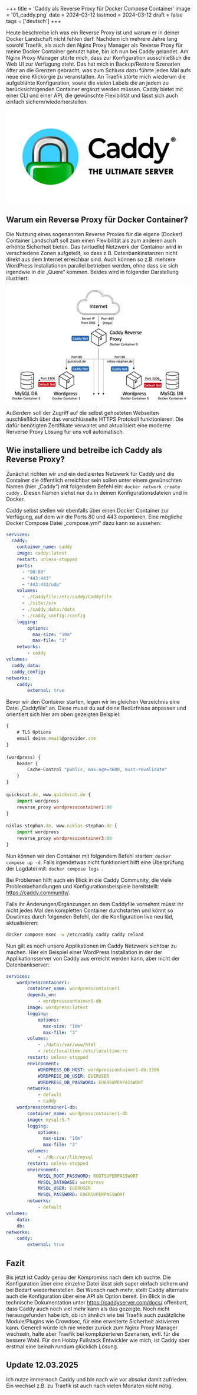 +++
title = 'Caddy als Reverse Proxy für Docker Compose Container'
image = '01_caddy.png'
date = 2024-03-12
lastmod = 2024-03-12
draft = false
tags = ['deutsch']
+++

Heute beschreibe ich was ein Reverse Proxy ist und warum er in deiner Docker Landschaft nicht fehlen darf.
Nachdem ich mehrere Jahre lang sowohl Traefik, 
als auch den Nginx Proxy Manager als Reverse Proxy für meine Docker Container 
genutzt habe, bin ich nun bei Caddy gelandet. Am Nginx Proxy Manager störte mich, 
dass zur Konfiguration ausschließlich die Web UI zur Verfügung steht. 
Das hat mich in Backup/Restore Szenarien öfter an die Grenzen gebracht, 
was zum Schluss dazu führte jedes Mal aufs neue eine Klickorgie zu veranstalten. 
An Traefik störte mich wiederum die aufgeblähte Konfiguration, 
sowie die vielen Labels die an jedem zu berücksichtigenden Container ergänzt 
werden müssen. Caddy bietet mit einer CLI und einer API, 
die gewünschte Flexibilität und lässt sich auch einfach sichern/wiederherstellen.

![Logo](02_caddy-open-graph.jpg)

## Warum ein Reverse Proxy für Docker Container?

Die Nutzung eines sogenannten Reverse Proxies für die eigene (Docker) Container 
Landschaft soll zum einen Flexibilität als zum anderen auch erhöhte 
Sicherheit bieten. Das (virtuelle) Netzwerk der Container wird in verschiedene 
Zonen aufgeteilt, so dass z.B. Datenbankinstanzen nicht direkt aus dem Internet 
erreichbar sind. Auch können so z.B. mehrere WordPress Installationen parallel betrieben werden, 
ohne dass sie sich irgendwie in die „Quere“ kommen. Beides wird in folgender Darstellung illustriert:

![Schema](01_caddy.png)

Außerdem soll der Zugriff auf die selbst gehosteten Webseiten auschließlich über das verschlüsselte 
HTTPS Protokoll funktionieren. Die dafür benötigten Zertifikate verwaltet und aktualisiert eine moderne Rerverse 
Proxy Lösung für uns voll automatisch. 

## Wie installiere und betreibe ich Caddy als Reverse Proxy?

Zunächst richten wir und ein dediziertes Netzwerk für Caddy und die Container die öffentlich erreichbar 
sein sollen unter einem gewünschten Namen (hier „Caddy“) mit folgendem Befehl ein: ```docker network create caddy``` . 
Diesen Namen siehst nur du in deinen Konfigurationsdateien und in Docker.

Caddy selbst stellen wir ebenfalls über einen Docker Container zur Verfügung, auf dem wir die Ports 80 und 443 exponieren. 
Eine mögliche Docker Compose Datei „compose.yml“ dazu kann so aussehen:

```yaml
services:
  caddy:
    container_name: caddy
    image: caddy:latest
    restart: unless-stopped
    ports:
      - "80:80"
      - "443:443"
      - "443:443/udp"
    volumes:
      - ./Caddyfile:/etc/caddy/Caddyfile
      - ./site:/srv
      - ./caddy_data:/data
      - ./caddy_config:/config
    logging:
        options:
          max-size: "10m"
          max-file: "3"
    networks:
        - caddy
volumes:
  caddy_data:
  caddy_config:
networks:
    caddy:
        external: true
```

Bevor wir den Container starten, legen wir im gleichen Verzeichnis eine Datei „Caddyfile“ an. 
Diese musst du auf deine Bedürfnisse anpassen und orientiert sich hier am oben gezeigten Beispiel:

```js
{
    # TLS Options
    email deine.email@provider.com
}

(wordpress) {
    header {
        Cache-Control "public, max-age=3600, must-revalidate"
    }
}

quickscot.de, www.quickscot.de {
    import wordpress
    reverse_proxy wordpresscontainer1:80
}

niklas-stephan.de, www.niklas-stephan.de {
    import wordpress
    reverse_proxy wordpresscontainer3:80
}
```

Nun können wir den Container mit folgendem Befehl starten: ``` docker compose up -d ```.
Falls irgendetwas nicht funktioniert hilft eine Überprüfung der Logdatei mit: ```docker compose logs ```.

Bei Problemen hilft auch ein Blick in die Caddy Community, die viele Problembehandlungen und Konfigurationsbeispiele 
bereitstellt: https://caddy.community/.

Falls ihr Änderungen/Ergänzungen an dem Caddyfile vornehmt müsst ihr nicht jedes Mal den kompletten Container 
durchstarten und könnt so Dowtimes durch folgenden Befehl, der die Konfiguration live neu läd, aktualisieren:

```bash
docker compose exec -w /etc/caddy caddy caddy reload
```

Nun gilt es noch unsere Applikationen im Caddy Netzwerk sichtbar zu machen. 
Hier ein Beispiel einer WordPress Installation in der der Applikationsserver von Caddy aus erreicht werden kann, 
aber nicht der Datenbankserver:

```yaml
services:
    wordpresscontainer1:
        container_name: wordpresscontainer1
        depends_on:
            - wordpresscontainer1-db
        image: wordpress:latest
        logging:
            options:
              max-size: "10m"
              max-file: "3"
        volumes:
            - ./data:/var/www/html
            - /etc/localtime:/etc/localtime:ro
        restart: unless-stopped
        environment:
            WORDPRESS_DB_HOST: wordpresscontainer1-db:3306
            WORDPRESS_DB_USER: EUERUSER
            WORDPRESS_DB_PASSWORD: EUERSUPERPASSWORT  
        networks:
            - default
            - caddy
    wordpresscontainer1-db:
        container_name: wordpresscontainer1-db
        image: mysql:5.7
        logging:
            options:
              max-size: "10m"
              max-file: "3"
        volumes:
            - ./db:/var/lib/mysql
        restart: unless-stopped
        environment:
            MYSQL_ROOT_PASSWORD: ROOTSUPERPASSWORT
            MYSQL_DATABASE: wordpress
            MYSQL_USER: EUERUSER
            MYSQL_PASSWORD: EUERSUPERPASSWORT
        networks:
            - default
volumes:
    data:
    db:
networks:
    caddy:
        external: true
```
 ## Fazit

 Bis jetzt ist Caddy genau der Kompromiss nach dem ich suchte. 
 Die Konfiguration über eine einzelne Datei lässt sich super einfach sichern und bei Bedarf wiederherstellen. 
 Bei Wunsch nach mehr, stellt Caddy alternativ auch die Konfiguration über eine API als Option bereit. 
 Ein Blick in die technische Dokumentation unter https://caddyserver.com/docs/ offenbart, 
 dass Caddy auch noch viel mehr kann als das gezeigte. Noch nicht herausgefunden habe ich, 
 ob ich ähnlich wie bei Traefik auch zusätzliche Module/Plugins wie Crowdsec, für eine erweiterte Sicherheit 
 aktivieren kann. Generell würde ich nie wieder zurück zum Nginx Proxy Manager wechseln, 
 halte aber Traefik bei komplizierteren Szenarien, evtl. für die bessere Wahl. 
 Für den Hobby Fullstack Entwickler wie mich, ist Caddy aber erstmal eine beinah rundum glücklich Lösung.

 ## Update 12.03.2025

 Ich nutze immernoch Caddy und bin nach wie vor absolut damit zufrieden. Ein wechsel z.B. zu Traefik ist auch nach 
 vielen Monaten nicht nötig.